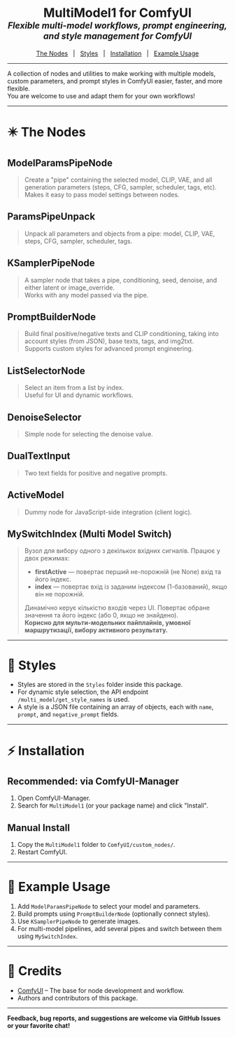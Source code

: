 <h1 align="center">
    MultiModel1 for ComfyUI
    <br>
    <sub><sup><i>Flexible multi-model workflows, prompt engineering, and style management for ComfyUI</i></sup></sub>
    <br>
</h1>
<p align="center">
    <a href="#️-the-nodes">The Nodes</a> &nbsp; | &nbsp; <a href="#-styles">Styles</a>  &nbsp; | &nbsp; <a href="#-installation">Installation</a> &nbsp; | &nbsp; <a href="#-example-usage">Example Usage</a>
</p>
<hr>

A collection of nodes and utilities to make working with multiple models, custom parameters, and prompt styles in ComfyUI easier, faster, and more flexible.  
You are welcome to use and adapt them for your own workflows!

---

# ✴️ The Nodes

## ModelParamsPipeNode
> Create a "pipe" containing the selected model, CLIP, VAE, and all generation parameters (steps, CFG, sampler, scheduler, tags, etc).  
> Makes it easy to pass model settings between nodes.

## ParamsPipeUnpack
> Unpack all parameters and objects from a pipe: model, CLIP, VAE, steps, CFG, sampler, scheduler, tags.

## KSamplerPipeNode
> A sampler node that takes a pipe, conditioning, seed, denoise, and either latent or image_override.  
> Works with any model passed via the pipe.

## PromptBuilderNode
> Build final positive/negative texts and CLIP conditioning, taking into account styles (from JSON), base texts, tags, and img2txt.  
> Supports custom styles for advanced prompt engineering.

## ListSelectorNode
> Select an item from a list by index.  
> Useful for UI and dynamic workflows.

## DenoiseSelector
> Simple node for selecting the denoise value.

## DualTextInput
> Two text fields for positive and negative prompts.

## ActiveModel
> Dummy node for JavaScript-side integration (client logic).

## MySwitchIndex (Multi Model Switch)
> Вузол для вибору одного з декількох вхідних сигналів. Працює у двох режимах:
> <ul>
>   <li><b>firstActive</b> — повертає перший не-порожній (не None) вхід та його індекс.</li>
>   <li><b>index</b> — повертає вхід із заданим індексом (1-базований), якщо він не порожній.</li>
> </ul>
> Динамічно керує кількістю входів через UI. Повертає обране значення та його індекс (або 0, якщо не знайдено).
> <br>
> <b>Корисно для мульти-модельних пайплайнів, умовної маршрутизації, вибору активного результату.</b>

---

# 🎨 Styles

- Styles are stored in the `Styles` folder inside this package.
- For dynamic style selection, the API endpoint `/multi_model/get_style_names` is used.
- A style is a JSON file containing an array of objects, each with `name`, `prompt`, and `negative_prompt` fields.

---

# ⚡ Installation

## Recommended: via ComfyUI-Manager
1. Open ComfyUI-Manager.
2. Search for `MultiModel1` (or your package name) and click "Install".

## Manual Install
1. Copy the `MultiModel1` folder to `ComfyUI/custom_nodes/`.
2. Restart ComfyUI.

---

# 🚀 Example Usage

1. Add `ModelParamsPipeNode` to select your model and parameters.
2. Build prompts using `PromptBuilderNode` (optionally connect styles).
3. Use `KSamplerPipeNode` to generate images.
4. For multi-model pipelines, add several pipes and switch between them using `MySwitchIndex`.

---

# 🙏 Credits

- [ComfyUI](https://github.com/comfyanonymous/ComfyUI) – The base for node development and workflow.
- Authors and contributors of this package.

---

**Feedback, bug reports, and suggestions are welcome via GitHub Issues or your favorite chat!** 